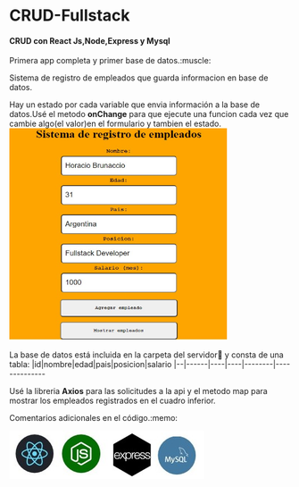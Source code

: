 # CRUD-Fullstack

<h4>CRUD con React Js,Node,Express y Mysql</h4>

<p>Primera app completa y primer base de datos.:muscle:</p>
<p>Sistema de registro de empleados que guarda informacion en base de datos.</p>
Hay un estado por cada variable que envia información a la base de datos.Usé el metodo <strong>onChange</strong> para que ejecute una 
funcion cada vez que
cambie algo(el valor)en el formulario y tambien el estado.


<img src="img/crudfull.jpg" height="380" width="390">

La base de datos está incluida en la carpeta del servidor:file_folder: y consta de una tabla:
|id|nombre|edad|pais|posicion|salario
|--|------|----|----|--------|--------------

Usé la libreria <strong>Axios</strong> para las solicitudes a la api y el metodo map para mostrar los empleados registrados en el cuadro inferior.
<p>Comentarios adicionales  en el código.:memo:</p>

![](img/stack_full.jpg)
